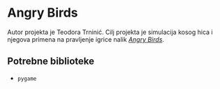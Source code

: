 # Angry Birds
Autor projekta je Teodora Trninić. Cilj projekta je simulacija kosog hica i njegova primena na pravljenje igrice nalik [*Angry Birds*](https://en.wikipedia.org/wiki/Angry_Birds_(video_game)).

## Potrebne biblioteke
- `pygame`
